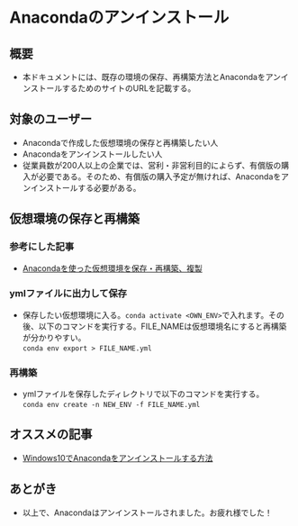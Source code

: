 # Anacondaのアンインストール
## 概要
- 本ドキュメントには、既存の環境の保存、再構築方法とAnacondaをアンインストールするためのサイトのURLを記載する。
## 対象のユーザー
- Anacondaで作成した仮想環境の保存と再構築したい人
- Anacondaをアンインストールしたい人
- 従業員数が200人以上の企業では、営利・非営利目的によらず、有償版の購入が必要である。そのため、有償版の購入予定が無ければ、Anacondaをアンインストールする必要がある。

## 仮想環境の保存と再構築
### 参考にした記事
- [Anacondaを使った仮想環境を保存・再構築、複製](https://qiita.com/ozaki_physics/items/13466d6d1954a0afeb3b)
### ymlファイルに出力して保存
- 保存したい仮想環境に入る。`conda activate <OWN_ENV>`で入れます。その後、以下のコマンドを実行する。FILE_NAMEは仮想環境名にすると再構築が分かりやすい。 <br>
```conda env export > FILE_NAME.yml```
### 再構築
- ymlファイルを保存したディレクトリで以下のコマンドを実行する。<br>
``` conda env create -n NEW_ENV -f FILE_NAME.yml ```

## オススメの記事
- [Windows10でAnacondaをアンインストールする方法](https://utakataworks.com/windows10-anaconda-uninstall/)

## あとがき
- 以上で、Anacondaはアンインストールされました。お疲れ様でした！